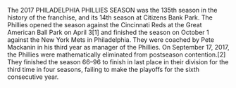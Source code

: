 The 2017 PHILADELPHIA PHILLIES SEASON was the 135th season in the history of the franchise, and its 14th season at Citizens Bank Park. The Phillies opened the season against the Cincinnati Reds at the Great American Ball Park on April 3[1] and finished the season on October 1 against the New York Mets in Philadelphia. They were coached by Pete Mackanin in his third year as manager of the Phillies. On September 17, 2017, the Phillies were mathematically eliminated from postseason contention.[2] They finished the season 66–96 to finish in last place in their division for the third time in four seasons, failing to make the playoffs for the sixth consecutive year.
